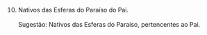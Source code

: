﻿10. Nativos das Esferas do Paraíso do Pai.<BR><BR>Sugestão: Nativos das Esferas do Paraíso, pertencentes ao Pai.